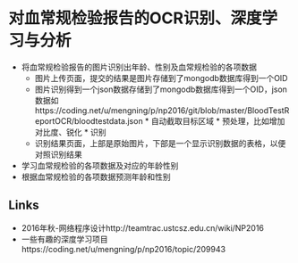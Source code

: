 # 对血常规检验报告的OCR识别、深度学习与分析

* 将血常规检验报告的图片识别出年龄、性别及血常规检验的各项数据
    * 图片上传页面，提交的结果是图片存储到了mongodb数据库得到一个OID
    * 图片识别得到一个json数据存储到了mongodb数据库得到一个OID，json数据如https://coding.net/u/mengning/p/np2016/git/blob/master/BloodTestReportOCR/bloodtestdata.json
           * 自动截取目标区域
           * 预处理，比如增加对比度、锐化
           * 识别
    * 识别结果页面，上部是原始图片，下部是一个显示识别数据的表格，以便对照识别结果
* 学习血常规检验的各项数据及对应的年龄性别
* 根据血常规检验的各项数据预测年龄和性别

## Links

* 2016年秋-网络程序设计http://teamtrac.ustcsz.edu.cn/wiki/NP2016
* 一些有趣的深度学习项目https://coding.net/u/mengning/p/np2016/topic/209943